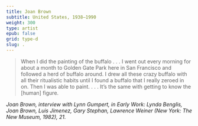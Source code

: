 ```yaml
---
title: Joan Brown
subtitle: United States, 1938–1990
weight: 300
type: artist
epub: false
grid: type-d
slug: .
---
```

>When I did the painting of the buffalo . . . I went out every morning for about a month to Golden Gate Park here in San Francisco and followed a herd of buffalo around. I drew all these crazy buffalo with all their ritualistic habits until I found a buffalo that I really zeroed in on. Then I was able to paint. . . . It’s the same with getting to know the \[human\] figure.

<cite>Joan Brown, interview with Lynn Gumpert, in *Early Work: Lynda Benglis, Joan Brown, Luis Jimenez, Gary Stephan, Lawrence Weiner* (New York: The New Museum, 1982), 21.</cite>
